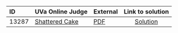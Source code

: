 | ID | UVa Online Judge | External | Link to solution |
|:---|:---|:---|:---:|
| 13287 | [Shattered Cake](https://onlinejudge.org/index.php?option=com_onlinejudge&Itemid=8&page=show_problem&problem=5211) | [PDF](https://onlinejudge.org/external/132/13287.pdf) | [Solution](https://github.com/versenyi98/uva-solutions/tree/main/solutions/13287%20-%20Shattered%20Cake)|
